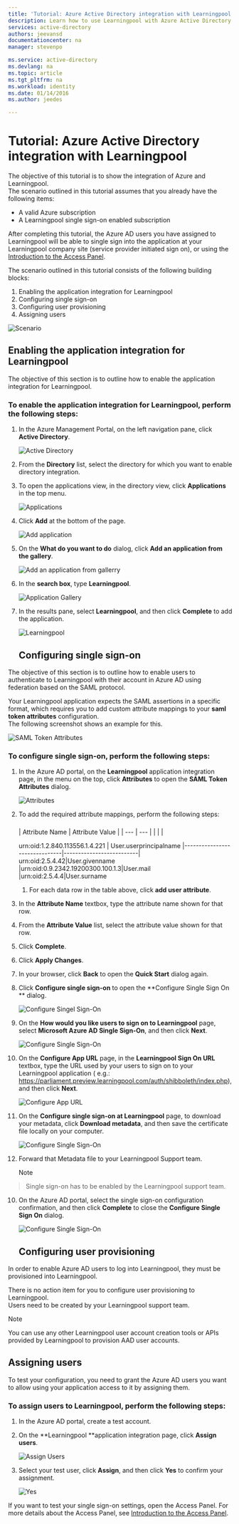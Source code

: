 ```yaml
---
title: 'Tutorial: Azure Active Directory integration with Learningpool | Microsoft Azure'
description: Learn how to use Learningpool with Azure Active Directory to enable single sign-on, automated provisioning, and more!
services: active-directory
authors: jeevansd
documentationcenter: na
manager: stevenpo

ms.service: active-directory
ms.devlang: na
ms.topic: article
ms.tgt_pltfrm: na
ms.workload: identity
ms.date: 01/14/2016
ms.author: jeedes

---
```

# Tutorial: Azure Active Directory integration with Learningpool
The objective of this tutorial is to show the integration of Azure and Learningpool.  
The scenario outlined in this tutorial assumes that you already have the following items:

* A valid Azure subscription
* A Learningpool single sign-on enabled subscription

After completing this tutorial, the Azure AD users you have assigned to Learningpool will be able to single sign into the application at your Learningpool company site (service provider initiated sign on), or using the [Introduction to the Access Panel](active-directory-saas-access-panel-introduction.md).

The scenario outlined in this tutorial consists of the following building blocks:

1. Enabling the application integration for Learningpool
2. Configuring single sign-on
3. Configuring user provisioning
4. Assigning users

![Scenario](./media/active-directory-saas-learningpool-tutorial/IC791166.png "Scenario")

## Enabling the application integration for Learningpool
The objective of this section is to outline how to enable the application integration for Learningpool.

### To enable the application integration for Learningpool, perform the following steps:
1. In the Azure Management Portal, on the left navigation pane, click **Active Directory**.

   ![Active Directory](./media/active-directory-saas-learningpool-tutorial/IC700993.png "Active Directory")

2. From the **Directory** list, select the directory for which you want to enable directory integration.

3. To open the applications view, in the directory view, click **Applications** in the top menu.

   ![Applications](./media/active-directory-saas-learningpool-tutorial/IC700994.png "Applications")

4. Click **Add** at the bottom of the page.

   ![Add application](./media/active-directory-saas-learningpool-tutorial/IC749321.png "Add application")

5. On the **What do you want to do** dialog, click **Add an application from the gallery**.

   ![Add an application from gallerry](./media/active-directory-saas-learningpool-tutorial/IC749322.png "Add an application from gallerry")

6. In the **search box**, type **Learningpool**.

   ![Application Gallery](./media/active-directory-saas-learningpool-tutorial/IC795073.png "Application Gallery")

7. In the results pane, select **Learningpool**, and then click **Complete** to add the application.

   ![Learningpool](./media/active-directory-saas-learningpool-tutorial/IC809577.png "Learningpool")

   ## Configuring single sign-on

The objective of this section is to outline how to enable users to authenticate to Learningpool with their account in Azure AD using federation based on the SAML protocol.

Your Learningpool application expects the SAML assertions in a specific format, which requires you to add custom attribute mappings to your **saml token attributes** configuration.  
The following screenshot shows an example for this.

![SAML Token Attributes](./media/active-directory-saas-learningpool-tutorial/IC795074.png "SAML Token Attributes")

### To configure single sign-on, perform the following steps:
1. In the Azure AD portal, on the **Learningpool** application integration page, in the menu on the top, click **Attributes** to open the **SAML Token Attributes** dialog.

   ![Attributes](./media/active-directory-saas-learningpool-tutorial/IC795075.png "Attributes")

2. To add the required attribute mappings, perform the following steps:

   ### 
   | Attribute Name | Attribute Value |
| --- | --- |
|  | |

    urn:oid:1.2.840.113556.1.4.221 | User.userprincipalname
|-------------------------------|--------------------------|  
 urn:oid:2.5.4.42|User.givenname   
|urn:oid:0.9.2342.19200300.100.1.3|User.mail
|urn:oid:2.5.4.4|User.surname

   1. For each data row in the table above, click **add user attribute**.
2. In the **Attribute Name** textbox, type the attribute name shown for that row.
3. From the **Attribute Value** list, select the attribute value shown for that row.
4. Click **Complete**.

3. Click **Apply Changes**.

4. In your browser, click **Back** to open the **Quick Start** dialog again.

5. Click **Configure single sign-on** to open the **Configure Single Sign On ** dialog.

   ![Configure Singel Sign-On](./media/active-directory-saas-learningpool-tutorial/IC795076.png "Configure Singel Sign-On")

6. On the **How would you like users to sign on to Learningpool** page, select **Microsoft Azure AD Single Sign-On**, and then click **Next**.

   ![Configure Single Sign-On](./media/active-directory-saas-learningpool-tutorial/IC795077.png "Configure Single Sign-On")

7. On the **Configure App URL** page, in the **Learningpool Sign On URL** textbox, type the URL used by your users to sign on to your Learningpool application ( e.g.: 
https://parliament.preview.learningpool.com/auth/shibboleth/index.php), and then click **Next**.

   ![Configure App URL](./media/active-directory-saas-learningpool-tutorial/IC795078.png "Configure App URL")

8. On the **Configure single sign-on at Learningpool** page, to download your metadata, click **Download metadata**, and then save the certificate file locally on your computer.

   ![Configure Single Sign-On](./media/active-directory-saas-learningpool-tutorial/IC795079.png "Configure Single Sign-On")

9. Forward that Metadata file to your Learningpool Support team.

   > [!NOTE]
> Single sign-on has to be enabled by the Learningpool support team.
> 
10. On the Azure AD portal, select the single sign-on configuration confirmation, and then click **Complete** to close the **Configure Single Sign On** dialog.

    ![Configure Single Sign-On](./media/active-directory-saas-learningpool-tutorial/IC795080.png "Configure Single Sign-On")

    ## Configuring user provisioning

In order to enable Azure AD users to log into Learningpool, they must be provisioned into Learningpool.

There is no action item for you to configure user provisioning to Learningpool.  
Users need to be created by your Learningpool support team.

> [!NOTE]
> You can use any other Learningpool user account creation tools or APIs provided by Learningpool to provision AAD user accounts.
> 
> 
## Assigning users
To test your configuration, you need to grant the Azure AD users you want to allow using your application access to it by assigning them.

### To assign users to Learningpool, perform the following steps:
1. In the Azure AD portal, create a test account.

2. On the **Learningpool **application integration page, click **Assign users**.

   ![Assign Users](./media/active-directory-saas-learningpool-tutorial/IC795081.png "Assign Users")

3. Select your test user, click **Assign**, and then click **Yes** to confirm your assignment.

   ![Yes](./media/active-directory-saas-learningpool-tutorial/IC767830.png "Yes")


If you want to test your single sign-on settings, open the Access Panel. For more details about the Access Panel, see [Introduction to the Access Panel](active-directory-saas-access-panel-introduction.md).

